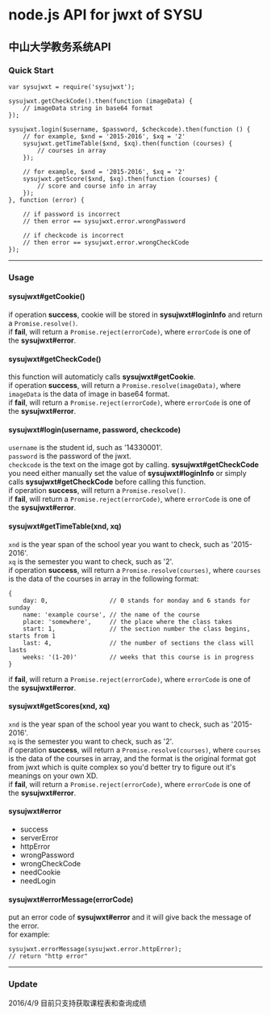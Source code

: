 # node.js API for jwxt of SYSU

## 中山大学教务系统API

### Quick Start
	
	var sysujwxt = require('sysujwxt');
	
	sysujwxt.getCheckCode().then(function (imageData) {
		// imageData string in base64 format
	});
	
	sysujwxt.login($username, $password, $checkcode).then(function () {
		// for example, $xnd = '2015-2016', $xq = '2'
		sysujwxt.getTimeTable($xnd, $xq).then(function (courses) {
			// courses in array
		});
		
		// for example, $xnd = '2015-2016', $xq = '2'
		sysujwxt.getScore($xnd, $xq).then(function (courses) {
			// score and course info in array
		});
	}, function (error) {
	
		// if password is incorrect
		// then error == sysujwxt.error.wrongPassword
		
		// if checkcode is incorrect
		// then error == sysujwxt.error.wrongCheckCode
	});

---
### Usage
#### sysujwxt#getCookie()
if operation **success**, cookie will be stored in **sysujwxt#loginInfo** and return a `Promise.resolve()`.  
if **fail**, will return a `Promise.reject(errorCode)`, where `errorCode` is one of the **sysujwxt#error**.  

#### sysujwxt#getCheckCode()
this function will automaticly calls **sysujwxt#getCookie**.  
if operation **success**, will return a `Promise.resolve(imageData)`, where `imageData` is the data of image in base64 format.  
if **fail**, will return a `Promise.reject(errorCode)`, where `errorCode` is one of the **sysujwxt#error**.  

#### sysujwxt#login(username, password, checkcode)
`username` is the student id, such as '14330001'.  
`password` is the password of the jwxt.  
`checkcode` is the text on the image got by calling. **sysujwxt#getCheckCode**  
you need either manually set the value of **sysujwxt#loginInfo** or simply calls **sysujwxt#getCheckCode** before calling this function.  
if operation **success**, will return a `Promise.resolve()`.   
if **fail**, will return a `Promise.reject(errorCode)`, where `errorCode` is one of the **sysujwxt#error**.  

#### sysujwxt#getTimeTable(xnd, xq)
`xnd` is the year span of the school year you want to check, such as '2015-2016'.  
`xq` is the semester you want to check, such as '2'.  
if operation **success**, will return a `Promise.resolve(courses)`, where `courses` is the data of the courses in array in the following format:

	{
		day: 0,                 // 0 stands for monday and 6 stands for sunday
		name: 'example course', // the name of the course
		place: 'somewhere',     // the place where the class takes
		start: 1,               // the section number the class begins, starts from 1
		last: 4,                // the number of sections the class will lasts
		weeks: '(1-20)'         // weeks that this course is in progress
	}
  
if **fail**, will return a `Promise.reject(errorCode)`, where `errorCode` is one of the **sysujwxt#error**. 

#### sysujwxt#getScores(xnd, xq)
`xnd` is the year span of the school year you want to check, such as '2015-2016'.  
`xq` is the semester you want to check, such as '2'.  
if operation **success**, will return a `Promise.resolve(courses)`, where `courses` is the data of the courses in array, and the format is the original format got from jwxt which is quite complex so you'd better try to figure out it's meanings on your own XD.  
if **fail**, will return a `Promise.reject(errorCode)`, where `errorCode` is one of the **sysujwxt#error**. 

#### sysujwxt#error
+ success
+ serverError
+ httpError
+ wrongPassword
+ wrongCheckCode
+ needCookie
+ needLogin

#### sysujwxt#errorMessage(errorCode)
put an error code of **sysujwxt#error** and it will give back the message of the error.  
for example:
	
	sysujwxt.errorMessage(sysujwxt.error.httpError);
	// return "http error"

---
### Update
2016/4/9
目前只支持获取课程表和查询成绩